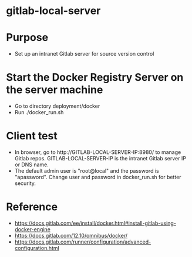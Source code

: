 # gitlab-local-server

# Purpose
- Set up an intranet Gitlab server for source version control

# Start the Docker Registry Server on the server machine
- Go to directory deployment/docker
- Run ./docker_run.sh

# Client test
- In browser, go to http://GITLAB-LOCAL-SERVER-IP:8980/ to manage Gitlab repos. GITLAB-LOCAL-SERVER-IP is the intranet Gitlab server IP or DNS name.
- The default admin user is "root@local" and the password is "apassword". Change user and password in docker_run.sh for better security.

# Reference
- https://docs.gitlab.com/ee/install/docker.html#install-gitlab-using-docker-engine
- https://docs.gitlab.com/12.10/omnibus/docker/
- https://docs.gitlab.com/runner/configuration/advanced-configuration.html